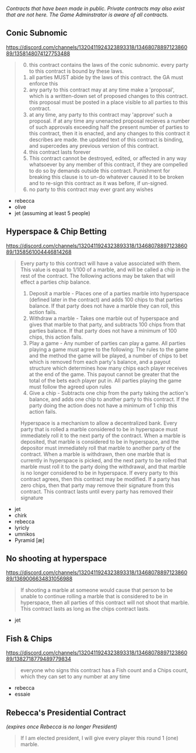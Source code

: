 *Contracts that have been made in public.
Private contracts may also exist that are not here.
The Game Adminstrator is aware of all contracts.*

## Conic Subnomic
https://discord.com/channels/1320411924323893318/1346807889712386089/1358148074127753488
> 000. this contract contains the laws of the conic subnomic. every party to this contract is bound by these laws.
> 001. all parties MUST abide by the laws of this contract. the GA must enforce this
> 002. any party to this contract may at any time make a 'proposal', which is a written-down set of proposed changes to this contract. this proposal must be posted in a place visible to all parties to this contract.
> 003. at any time, any party to this contract may 'approve' such a proposal. if at any time any unenacted proposal recieves a number of such approvals exceeding half the present number of parties to this contract, then it is enacted, and any changes to this contract it describes are made. the updated text of this contract is binding, and supercedes any previous version of this contract.
> 004. this contract lasts forever
> 005. This contract cannot be destroyed, edited, or affected in any way whatsoever by any member of this contract, if they are compelled to do so by demands outside this contract.  Punishment for breaking this clause is to un-do whatever caused it to be broken and to re-sign this contract as it was before, if un-signed.
> 006. no party to this contract may ever grant any wishes
- rebecca
- olive
- jet (assuming at least 5 people)

## Hyperspace & Chip Betting
https://discord.com/channels/1320411924323893318/1346807889712386089/1358561004446814268
> Every party to this contract will have a value associated with them. This value is equal to 1/100 of a marble, and will be called a chip in the rest of the contract. The following actions may be taken that will effect a parties chip balance. 
> 1. Deposit a marble - Places one of a parties marble into hyperspace (defined later in the contract) and adds 100 chips to that parties balance. If that party does not have a marble they can roll, this action fails.
> 2. Withdraw a marble - Takes one marble out of hyperspace and gives that marble to that party, and subtracts 100 chips from that parties balance. If that party does not have a minimum of 100 chips, this action fails.
> 3. Play a game - Any number of parties can play a game. All parties playing a game must agree to the following: The rules to the game and the method the game will be played, a number of chips to bet which is removed from each party's balance, and a payout structure which determines how many chips each player receives at the end of the game. This payout cannot be greater that the total of the bets each player put in. All parties playing the game must follow the agreed upon rules
> 4. Give a chip - Subtracts one chip from the party taking the action's balance, and adds one chip to another party to this contract. If the party doing the action does not have a minimum of 1 chip this action fails. 
>
> Hyperspace is a mechanism to allow a decentralized bank. Every party that is rolled a marble considered to be in hyperspace must immediately roll it to the next party of the contract. When a marble is deposited, that marble is considered to be in hyperspace, and the depositor must immediately roll that marble to another party of the contract. When a marble is withdrawn, then one marble that is currently in hyperspace is picked, and the next party to be rolled that marble must roll it to the party doing the withdrawal, and that marble is no longer considered to be in hyperspace. 
> If every party to this contract agrees, then this contract may be modified. If a party has zero chips, then that party may remove their signature from this contract. This contract lasts until every party has removed their signature 
- jet
- chirk
- rebecca
- lyricly
- umnikos
- Pyramid [æ]

## No shooting at hyperspace
https://discord.com/channels/1320411924323893318/1346807889712386089/1369006634831056988
> If shooting a marble at someone would cause that person to be unable to continue rolling a marble that is considered to be in hyperspace, then all parties of this contract will not shoot that marble. This contract lasts as long as the chips contract lasts.
- jet


## Fish & Chips
https://discord.com/channels/1320411924323893318/1346807889712386089/1382718779489779834
> everyone who signs this contract has a Fish count and a Chips count, which they can set to any number at any time
- rebecca
- essaie

## Rebecca's Presidential Contract
*(expires once Rebecca is no longer President)*
> If I am elected president, I will give every player this round 1 (one) marble.


